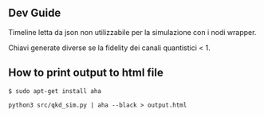 ## Dev Guide
Timeline letta da json non utilizzabile per la simulazione con i nodi wrapper.

Chiavi generate diverse se la fidelity dei canali quantistici < 1.


## How to print output to html file
```
$ sudo apt-get install aha
```
```
python3 src/qkd_sim.py | aha --black > output.html
```




